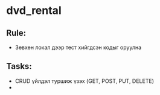 # dvd_rental

## Rule:
  - Зөвхөн локал дээр тест хийгдсэн кодыг оруулна

## Tasks:
  - CRUD үйлдэл туршиж үзэх (GET, POST, PUT, DELETE)
  - 
